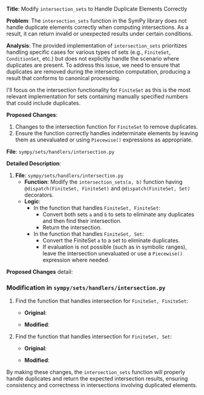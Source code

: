 **Title**:
Modify `intersection_sets` to Handle Duplicate Elements Correctly

**Problem**:
The `intersection_sets` function in the SymPy library does not handle duplicate elements correctly when computing intersections. As a result, it can return invalid or unexpected results under certain conditions.

**Analysis**:
The provided implementation of `intersection_sets` prioritizes handling specific cases for various types of sets (e.g., `FiniteSet`, `ConditionSet`, etc.) but does not explicitly handle the scenario where duplicates are present. To address this issue, we need to ensure that duplicates are removed during the intersection computation, producing a result that conforms to canonical processing.

I'll focus on the intersection functionality for `FiniteSet` as this is the most relevant implementation for sets containing manually specified numbers that could include duplicates.

**Proposed Changes**:
1. Changes to the intersection function for `FiniteSet` to remove duplicates.
2. Ensure the function correctly handles indeterminate elements by leaving them as unevaluated or using `Piecewise()` expressions as appropriate.

**File**: `sympy/sets/handlers/intersection.py`

**Detailed Description**:
1. **File**: `sympy/sets/handlers/intersection.py`
    - **Function**: Modify the `intersection_sets(a, b)` function having `@dispatch(FiniteSet, FiniteSet)` and `@dispatch(FiniteSet, Set)` decorators.
    - **Logic**:
      - In the function that handles `FiniteSet, FiniteSet`:
         - Convert both sets `a` and `b` to sets to eliminate any duplicates and then find their intersection.
         - Return the intersection.
      - In the function that handles `FiniteSet, Set`:
         - Convert the FiniteSet `a` to a set to eliminate duplicates.
         - If evaluation is not possible (such as in symbolic ranges), leave the intersection unevaluated or use a `Piecewise()` expression where needed.

**Proposed Changes** detail:

### Modification in `sympy/sets/handlers/intersection.py`

1. Find the function that handles intersection for `FiniteSet, FiniteSet`:
    - **Original**:
      
    - **Modified**:
      

2. Find the function that handles intersection for `FiniteSet, Set`:
    - **Original**:
      
    - **Modified**:
      

By making these changes, the `intersection_sets` function will properly handle duplicates and return the expected intersection results, ensuring consistency and correctness in intersections involving duplicated elements.